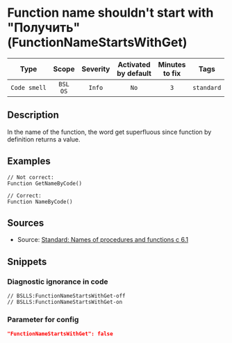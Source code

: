 # Function name shouldn't start with "Получить" (FunctionNameStartsWithGet)

|      Type      |    Scope    |     Severity     |    Activated<br>by default    |    Minutes<br>to fix    |    Tags    |
|:-------------:|:-----------------------------:|:----------------:|:------------------------------:|:-----------------------------------:|:----------:|
| `Code smell` |         `BSL`<br>`OS`         | `Info` |             `No`              |                 `3`                 | `standard` |

<!-- Блоки выше заполняются автоматически, не трогать -->
## Description

In the name of the function, the word get superfluous since function by definition returns a value.

## Examples
```bsl
// Not correct: 
Function GetNameByCode()

// Correct: 
Function NameByCode()
```


## Sources
* Source: [Standard: Names of procedures and functions c 6.1](https://its.1c.ru/db/v8std#content:647:hdoc)

## Snippets

<!-- Блоки ниже заполняются автоматически, не трогать -->
### Diagnostic ignorance in code

```bsl
// BSLLS:FunctionNameStartsWithGet-off
// BSLLS:FunctionNameStartsWithGet-on
```

### Parameter for config

```json
"FunctionNameStartsWithGet": false
```
